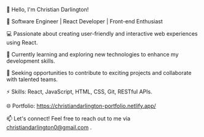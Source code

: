 👋 Hello, I'm Christian Darlington!

🚀 Software Engineer | React Developer | Front-end Enthusiast

💻 Passionate about creating user-friendly and interactive web experiences using React.

🌱 Currently learning and exploring new technologies to enhance my development skills.

💼 Seeking opportunities to contribute to exciting projects and collaborate with talented teams.

⚡️ Skills: React, JavaScript, HTML, CSS, Git, RESTful APIs.

🌐 Portfolio: https://christiandarlington-portfolio.netlify.app/

📫 Let's connect! Feel free to reach out to me via christiandarlington0@gmail.com .

